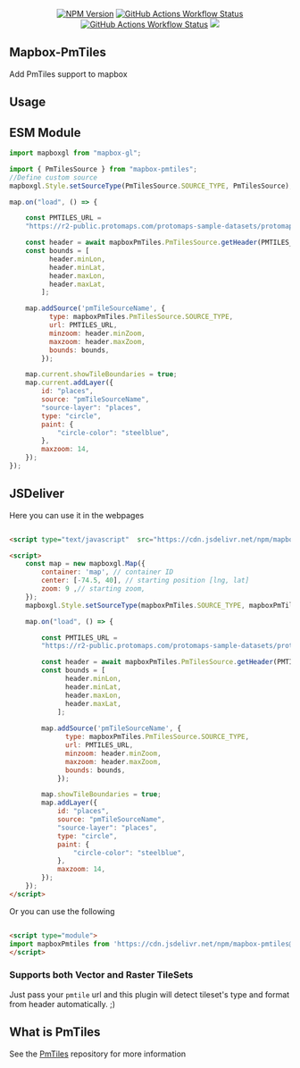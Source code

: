 

<div align="center">

[![NPM Version](https://img.shields.io/npm/v/mapbox-pmtiles?style=flat-square)](https://www.npmjs.com/package/mapbox-pmtiles) [![GitHub Actions Workflow Status](https://img.shields.io/github/actions/workflow/status/am2222/mapbox-pmtiles/build.yml?style=flat-square&label=Tests)](https://github.com/am2222/mapbox-pmtiles/actions/workflows/node.js.yml) [![GitHub Actions Workflow Status](https://img.shields.io/github/actions/workflow/status/am2222/mapbox-pmtiles/pages%2Fpages-build-deployment?style=flat-square&label=documentations%20build)](https://github.com/am2222/mapbox-pmtiles/actions/workflows/pages/pages-build-deployment) [![](https://data.jsdelivr.com/v1/package/npm/mapbox-pmtiles/badge)](https://www.jsdelivr.com/package/npm/mapbox-pmtiles)

</div>

## Mapbox-PmTiles
Add PmTiles support to mapbox


## Usage

## ESM Module

```js
import mapboxgl from "mapbox-gl";

import { PmTilesSource } from "mapbox-pmtiles";
//Define custom source
mapboxgl.Style.setSourceType(PmTilesSource.SOURCE_TYPE, PmTilesSource);

map.on("load", () => {

    const PMTILES_URL =
    "https://r2-public.protomaps.com/protomaps-sample-datasets/protomaps-basemap-opensource-20230408.pmtiles";

    const header = await mapboxPmTiles.PmTilesSource.getHeader(PMTILES_URL);
    const bounds = [
          header.minLon,
          header.minLat,
          header.maxLon,
          header.maxLat,
        ];

    map.addSource('pmTileSourceName', {
          type: mapboxPmTiles.PmTilesSource.SOURCE_TYPE,
          url: PMTILES_URL,
          minzoom: header.minZoom,
          maxzoom: header.maxZoom,
          bounds: bounds,
        });

    map.current.showTileBoundaries = true;
    map.current.addLayer({
        id: "places",
        source: "pmTileSourceName",
        "source-layer": "places",
        type: "circle",
        paint: {
            "circle-color": "steelblue",
        },
        maxzoom: 14,
    });
});

```

## JSDeliver

Here you can use it in the webpages

```html

<script type="text/javascript"  src="https://cdn.jsdelivr.net/npm/mapbox-pmtiles@1/dist/mapbox-pmtiles.umd.min.js"></script>

<script>
    const map = new mapboxgl.Map({
        container: 'map', // container ID
        center: [-74.5, 40], // starting position [lng, lat]
        zoom: 9 ,// starting zoom,
    });
    mapboxgl.Style.setSourceType(mapboxPmTiles.SOURCE_TYPE, mapboxPmTiles.PmTilesSource);

    map.on("load", () => {

        const PMTILES_URL =
        "https://r2-public.protomaps.com/protomaps-sample-datasets/protomaps-basemap-opensource-20230408.pmtiles";

        const header = await mapboxPmTiles.PmTilesSource.getHeader(PMTILES_URL);
        const bounds = [
              header.minLon,
              header.minLat,
              header.maxLon,
              header.maxLat,
            ];
    
        map.addSource('pmTileSourceName', {
              type: mapboxPmTiles.PmTilesSource.SOURCE_TYPE,
              url: PMTILES_URL,
              minzoom: header.minZoom,
              maxzoom: header.maxZoom,
              bounds: bounds,
            });

        map.showTileBoundaries = true;
        map.addLayer({
            id: "places",
            source: "pmTileSourceName",
            "source-layer": "places",
            type: "circle",
            paint: {
                "circle-color": "steelblue",
            },
            maxzoom: 14,
        });
    });
</script>

```

Or you can use the following


```html

<script type="module">
import mapboxPmtiles from 'https://cdn.jsdelivr.net/npm/mapbox-pmtiles@1.0.29/+esm'
</script>

```

### Supports both Vector and Raster TileSets

Just pass your `pmtile` url and this plugin will detect tileset's type and format from header automatically. ;) 


## What is PmTiles
See the [PmTiles](https://docs.protomaps.com/pmtiles/) repository for more information 


